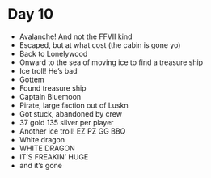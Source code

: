 # Day 10

- Avalanche! And not the FFVII kind
- Escaped, but at what cost (the cabin is gone yo)
- Back to Lonelywood
- Onward to the sea of moving ice to find a treasure ship
- Ice troll! He’s bad
- Gottem
- Found treasure ship
- Captain Bluemoon
- Pirate, large faction out of Luskn
- Got stuck, abandoned by crew
- 37 gold 135 silver per player
- Another ice troll! EZ PZ GG BBQ
- White dragon
- WHITE DRAGON
- IT’S FREAKIN’ HUGE
- and it’s gone
